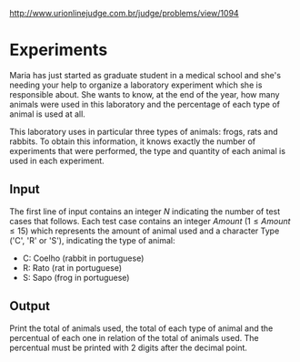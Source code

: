 http://www.urionlinejudge.com.br/judge/problems/view/1094

# Experiments

Maria has just started as graduate student in a medical school and
she's needing your help to organize a laboratory experiment which she
is responsible about. She wants to know, at the end of the year, how
many animals were used in this laboratory and the percentage of each
type of animal is used at all.

This laboratory uses in particular three types of animals: frogs,
rats and rabbits. To obtain this information, it knows exactly the
number of experiments that were performed, the type and quantity of
each animal is used in each experiment.

## Input

The first line of input contains an integer $N$ indicating the number
of test cases that follows. Each test case contains an integer $Amount$
($1 \leq Amount \leq 15$) which represents the amount of animal used and a
character Type ('C', 'R' or 'S'), indicating the type of animal:

- C: Coelho (rabbit in portuguese)
- R: Rato (rat  in portuguese)
- S: Sapo (frog in portuguese)

## Output

Print the total of animals used, the total of each type of animal
and the percentual of each one in relation of the total of animals
used. The percentual must be printed with 2 digits after the decimal point.
